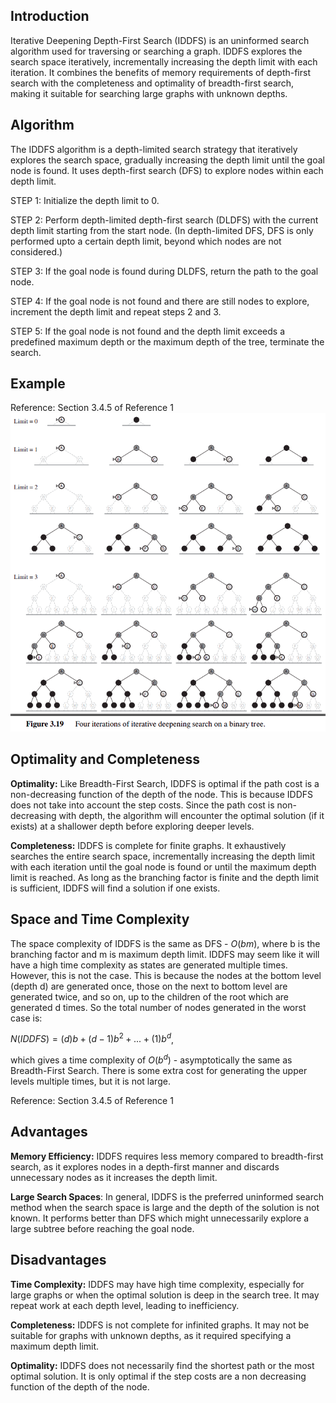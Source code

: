 ## Introduction

Iterative Deepening Depth-First Search (IDDFS) is an uninformed search algorithm used for traversing or searching a graph. IDDFS explores the search space iteratively, incrementally increasing the depth limit with each iteration. It combines the benefits of memory requirements of depth-first search with the completeness and optimality of breadth-first search, making it suitable for searching large graphs with unknown depths.

## Algorithm

The IDDFS algorithm is a depth-limited search strategy that iteratively explores the search space, gradually increasing the depth limit until the goal node is found. It uses depth-first search (DFS) to explore nodes within each depth limit.

STEP 1: Initialize the depth limit to 0.

STEP 2: Perform depth-limited depth-first search (DLDFS) with the current depth limit starting from the start node. (In depth-limited DFS, DFS is only performed upto a certain depth limit, beyond which nodes are not considered.)

STEP 3: If the goal node is found during DLDFS, return the path to the goal node.

STEP 4: If the goal node is not found and there are still nodes to explore, increment the depth limit and repeat steps 2 and 3.

STEP 5: If the goal node is not found and the depth limit exceeds a predefined maximum depth or the maximum depth of the tree, terminate the search.

## Example
Reference: Section 3.4.5 of Reference 1
![IDDFS Example](./images/iddfs.png)

## Optimality and Completeness
**Optimality:**
Like Breadth-First Search, IDDFS is optimal if the path cost is a non-decreasing function of the depth of the node. This is because IDDFS does not take into account the step costs. Since the path cost is non-decreasing with depth, the algorithm will encounter the optimal solution (if it exists) at a shallower depth before exploring deeper levels. 

**Completeness:**
IDDFS is complete for finite graphs. It exhaustively searches the entire search space, incrementally increasing the depth limit with each iteration until the goal node is found or until the maximum depth limit is reached. As long as the branching factor is finite and the depth limit is sufficient, IDDFS will find a solution if one exists.

## Space and Time Complexity
The space complexity of IDDFS is the same as DFS - $O(bm)$, where b is the branching factor and m is maximum depth limit. IDDFS may seem like it will have a high time complexity as states are generated multiple times. However, this is not the case. This is because the nodes at the bottom level (depth d) are generated once, those on the next to bottom level are generated twice, and so on, up to the children of the root which are generated d times. So the total number of nodes generated in the worst case is:

$N(IDDFS) = (d)b + (d-1)b^2 + ... + (1)b^d$,

which gives a time complexity of $O(b^d)$ - asymptotically the same as Breadth-First Search. There is some extra cost for generating the upper levels multiple times, but it is not large.

Reference: Section 3.4.5 of Reference 1
## Advantages
**Memory Efficiency:** IDDFS requires less memory compared to breadth-first search, as it explores nodes in a depth-first manner and discards unnecessary nodes as it increases the depth limit.

**Large Search Spaces**: In general, IDDFS is the preferred uninformed search method when the search space is large and the depth of the solution is not known. It performs better than DFS which might unnecessarily explore a large subtree before reaching the goal node.

## Disadvantages
**Time Complexity:** IDDFS may have high time complexity, especially for large graphs or when the optimal solution is deep in the search tree. It may repeat work at each depth level, leading to inefficiency.

**Completeness:** IDDFS is not complete for infinited graphs. It may not be suitable for graphs with unknown depths, as it required specifying a maximum depth limit.

**Optimality:** IDDFS does not necessarily find the shortest path or the most optimal solution. It is only optimal if the step costs are a non decreasing function of the depth of the node.